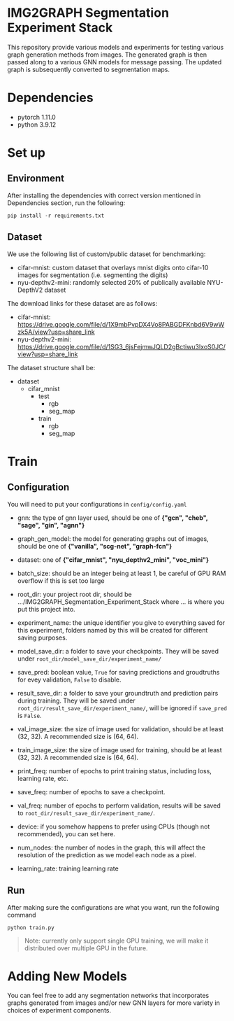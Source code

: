 # IMG2GRAPH Segmentation Experiment Stack

This repository provide various models and experiments for testing various graph generation methods from images. The generated graph is then passed along to a various GNN models for message passing. The updated graph is subsequently converted to segmentation maps.

# Dependencies
- pytorch 1.11.0
- python 3.9.12

# Set up

## Environment
After installing the dependencies with correct version mentioned in Dependencies section, run the following:

```
pip install -r requirements.txt
```

## Dataset
We use the following list of custom/public dataset for benchmarking:
* cifar-mnist: custom dataset that overlays mnist digits onto cifar-10 images for segmentation (i.e. segmenting the digits)
* nyu-depthv2-mini: randomly selected 20% of publically available NYU-DepthV2 dataset

The download links for these dataset are as follows:
* cifar-mnist: https://drive.google.com/file/d/1X9mbPvpDX4Vo8PABGDFKnbd6V9wWzk5A/view?usp=share_link
* nyu-depthv2-mini: https://drive.google.com/file/d/1SG3_6jsFejmwJQLD2gBctiwu3IxoS0JC/view?usp=share_link

The dataset structure shall be:
- dataset
  - cifar_mnist
    - test
      - rgb
      - seg_map
    - train
      - rgb
      - seg_map

# Train
## Configuration
You will need to put your configurations in `config/config.yaml`

- gnn: the type of gnn layer used, should be one of __{"gcn", "cheb", "sage", "gin", "agnn"}__
- graph_gen_model: the model for generating graphs out of images, should be one of __{"vanilla", "scg-net", "graph-fcn"}__
- dataset: one of __{"cifar_mnist", "nyu_depthv2_mini", "voc_mini"}__

- batch_size: should be an integer being at least 1, be careful of GPU RAM overflow if this is set too large
- root_dir: your project root dir, should be .../IMG2GRAPH_Segmentation_Experiment_Stack where ... is where you put this project into.
- experiment_name: the unique identifier you give to everything saved for this experiment, folders named by this will be created for different saving purposes.
- model_save_dir: a folder to save your checkpoints. They will be saved under `root_dir/model_save_dir/experiment_name/`
- save_pred: boolean value, `True` for saving predictions and groudtruths for evey validation, `False` to disable.
- result_save_dir: a folder to save your groundtruth and prediction pairs during training. They will be saved under `root_dir/result_save_dir/experiment_name/`, will be ignored if `save_pred` is `False`.
- val_image_size: the size of image used for validation, should be at least (32, 32). A recommended size is (64, 64).
- train_image_size: the size of image used for training, should be at least (32, 32). A recommended size is (64, 64).
- print_freq: number of epochs to print training status, including loss, learning rate, etc.
- save_freq: number of epochs to save a checkpoint.
- val_freq: number of epochs to perform validation, results will be saved to `root_dir/result_save_dir/experiment_name/`.
- device: if you somehow happens to prefer using CPUs (though not recommended), you can set here.
- num_nodes: the number of nodes in the graph, this will affect the resolution of the prediction as we model each node as a pixel.
- learning_rate: training learning rate


## Run
After making sure the configurations are what you want, run the following command

```
python train.py
```

> Note: currently only support single GPU training, we will make it distributed over multiple GPU in the future.


# Adding New Models
You can feel free to add any segmentation networks that incorporates graphs generated from images and/or new GNN layers for more variety in choices of experiment components.
